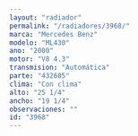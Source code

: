 ```yaml
---
layout: "radiador"
permalink: "/radiadores/3968/"
marca: "Mercedes Benz"
modelo: "ML430"
ano: "2000"
motor: "V8 4.3"
transmision: "Automática"
parte: "432605"
clima: "Con clima"
alto: "25 1/4"
ancho: "19 1/4"
observaciones: ""
id: "3968"
---
```


